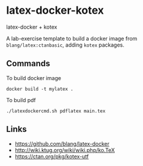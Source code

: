 # latex-docker-kotex
latex-docker + kotex

A lab-exercise template to build a docker image from `blang/latex:ctanbasic`, adding `kotex` packages.

## Commands
To build docker image
```
docker build -t mylatex .
```
To build pdf
```
./latexdockercmd.sh pdflatex main.tex
```

## Links
- https://github.com/blang/latex-docker
- http://wiki.ktug.org/wiki/wiki.php/ko.TeX
- https://ctan.org/pkg/kotex-utf
